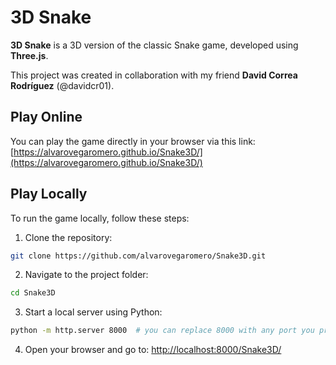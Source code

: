 # 3D Snake

**3D Snake** is a 3D version of the classic Snake game, developed using **Three.js**.  

This project was created in collaboration with my friend **David Correa Rodríguez** (@davidcr01).

## Play Online

You can play the game directly in your browser via this link:  
[https://alvarovegaromero.github.io/Snake3D/](https://alvarovegaromero.github.io/Snake3D/)

## Play Locally

To run the game locally, follow these steps:

1. Clone the repository:  
 ```bash
 git clone https://github.com/alvarovegaromero/Snake3D.git
 ```

2. Navigate to the project folder:
```bash
cd Snake3D
```

3. Start a local server using Python:

```bash
python -m http.server 8000  # you can replace 8000 with any port you prefer
```

4. Open your browser and go to:
[http://localhost:8000/Snake3D/](http://localhost:8000/Snake3D/)
